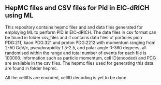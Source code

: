 ## HepMC files and CSV files for Pid in EIC-dRICH using ML
This repository contains hepmc files and and data files generated for employing ML to perform PID in EIC-dRICH. The data files in csv format can be found in folder csv_files and it contains data files of particles pion PDG:211, kaon PDG:321 and proton PDG:2212 with momentum ranging from 2-50 GeV/c, pseudorapidity 1.5-2.5, and polar angle 0-360 degrees, all randomised within the range and total number of events for each file is 100000. Information such as particle momentum, cell ID(encoded) and PDG are available in the csv files. The hepmc files used for generating this data are found in folder hepmc.

All the cellIDs are encoded, cellID decoding is yet to be done.  